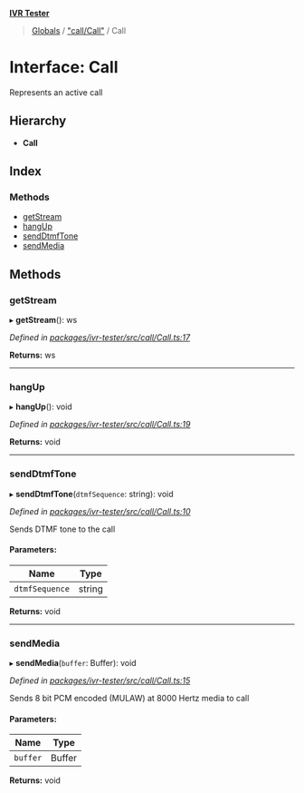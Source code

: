 **[IVR Tester](../README.md)**

> [Globals](../README.md) / ["call/Call"](../modules/_call_call_.md) / Call

# Interface: Call

Represents an active call

## Hierarchy

* **Call**

## Index

### Methods

* [getStream](_call_call_.call.md#getstream)
* [hangUp](_call_call_.call.md#hangup)
* [sendDtmfTone](_call_call_.call.md#senddtmftone)
* [sendMedia](_call_call_.call.md#sendmedia)

## Methods

### getStream

▸ **getStream**(): ws

*Defined in [packages/ivr-tester/src/call/Call.ts:17](https://github.com/SketchingDev/ivr-tester/blob/44e6705/packages/ivr-tester/src/call/Call.ts#L17)*

**Returns:** ws

___

### hangUp

▸ **hangUp**(): void

*Defined in [packages/ivr-tester/src/call/Call.ts:19](https://github.com/SketchingDev/ivr-tester/blob/44e6705/packages/ivr-tester/src/call/Call.ts#L19)*

**Returns:** void

___

### sendDtmfTone

▸ **sendDtmfTone**(`dtmfSequence`: string): void

*Defined in [packages/ivr-tester/src/call/Call.ts:10](https://github.com/SketchingDev/ivr-tester/blob/44e6705/packages/ivr-tester/src/call/Call.ts#L10)*

Sends DTMF tone to the call

#### Parameters:

Name | Type |
------ | ------ |
`dtmfSequence` | string |

**Returns:** void

___

### sendMedia

▸ **sendMedia**(`buffer`: Buffer): void

*Defined in [packages/ivr-tester/src/call/Call.ts:15](https://github.com/SketchingDev/ivr-tester/blob/44e6705/packages/ivr-tester/src/call/Call.ts#L15)*

Sends 8 bit PCM encoded (MULAW) at 8000 Hertz media to call

#### Parameters:

Name | Type |
------ | ------ |
`buffer` | Buffer |

**Returns:** void
